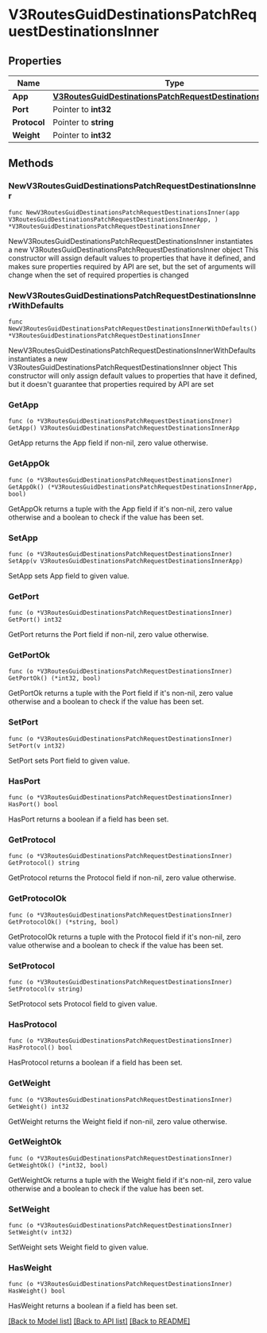 # V3RoutesGuidDestinationsPatchRequestDestinationsInner

## Properties

Name | Type | Description | Notes
------------ | ------------- | ------------- | -------------
**App** | [**V3RoutesGuidDestinationsPatchRequestDestinationsInnerApp**](V3RoutesGuidDestinationsPatchRequestDestinationsInnerApp.md) |  | 
**Port** | Pointer to **int32** |  | [optional] 
**Protocol** | Pointer to **string** |  | [optional] 
**Weight** | Pointer to **int32** |  | [optional] 

## Methods

### NewV3RoutesGuidDestinationsPatchRequestDestinationsInner

`func NewV3RoutesGuidDestinationsPatchRequestDestinationsInner(app V3RoutesGuidDestinationsPatchRequestDestinationsInnerApp, ) *V3RoutesGuidDestinationsPatchRequestDestinationsInner`

NewV3RoutesGuidDestinationsPatchRequestDestinationsInner instantiates a new V3RoutesGuidDestinationsPatchRequestDestinationsInner object
This constructor will assign default values to properties that have it defined,
and makes sure properties required by API are set, but the set of arguments
will change when the set of required properties is changed

### NewV3RoutesGuidDestinationsPatchRequestDestinationsInnerWithDefaults

`func NewV3RoutesGuidDestinationsPatchRequestDestinationsInnerWithDefaults() *V3RoutesGuidDestinationsPatchRequestDestinationsInner`

NewV3RoutesGuidDestinationsPatchRequestDestinationsInnerWithDefaults instantiates a new V3RoutesGuidDestinationsPatchRequestDestinationsInner object
This constructor will only assign default values to properties that have it defined,
but it doesn't guarantee that properties required by API are set

### GetApp

`func (o *V3RoutesGuidDestinationsPatchRequestDestinationsInner) GetApp() V3RoutesGuidDestinationsPatchRequestDestinationsInnerApp`

GetApp returns the App field if non-nil, zero value otherwise.

### GetAppOk

`func (o *V3RoutesGuidDestinationsPatchRequestDestinationsInner) GetAppOk() (*V3RoutesGuidDestinationsPatchRequestDestinationsInnerApp, bool)`

GetAppOk returns a tuple with the App field if it's non-nil, zero value otherwise
and a boolean to check if the value has been set.

### SetApp

`func (o *V3RoutesGuidDestinationsPatchRequestDestinationsInner) SetApp(v V3RoutesGuidDestinationsPatchRequestDestinationsInnerApp)`

SetApp sets App field to given value.


### GetPort

`func (o *V3RoutesGuidDestinationsPatchRequestDestinationsInner) GetPort() int32`

GetPort returns the Port field if non-nil, zero value otherwise.

### GetPortOk

`func (o *V3RoutesGuidDestinationsPatchRequestDestinationsInner) GetPortOk() (*int32, bool)`

GetPortOk returns a tuple with the Port field if it's non-nil, zero value otherwise
and a boolean to check if the value has been set.

### SetPort

`func (o *V3RoutesGuidDestinationsPatchRequestDestinationsInner) SetPort(v int32)`

SetPort sets Port field to given value.

### HasPort

`func (o *V3RoutesGuidDestinationsPatchRequestDestinationsInner) HasPort() bool`

HasPort returns a boolean if a field has been set.

### GetProtocol

`func (o *V3RoutesGuidDestinationsPatchRequestDestinationsInner) GetProtocol() string`

GetProtocol returns the Protocol field if non-nil, zero value otherwise.

### GetProtocolOk

`func (o *V3RoutesGuidDestinationsPatchRequestDestinationsInner) GetProtocolOk() (*string, bool)`

GetProtocolOk returns a tuple with the Protocol field if it's non-nil, zero value otherwise
and a boolean to check if the value has been set.

### SetProtocol

`func (o *V3RoutesGuidDestinationsPatchRequestDestinationsInner) SetProtocol(v string)`

SetProtocol sets Protocol field to given value.

### HasProtocol

`func (o *V3RoutesGuidDestinationsPatchRequestDestinationsInner) HasProtocol() bool`

HasProtocol returns a boolean if a field has been set.

### GetWeight

`func (o *V3RoutesGuidDestinationsPatchRequestDestinationsInner) GetWeight() int32`

GetWeight returns the Weight field if non-nil, zero value otherwise.

### GetWeightOk

`func (o *V3RoutesGuidDestinationsPatchRequestDestinationsInner) GetWeightOk() (*int32, bool)`

GetWeightOk returns a tuple with the Weight field if it's non-nil, zero value otherwise
and a boolean to check if the value has been set.

### SetWeight

`func (o *V3RoutesGuidDestinationsPatchRequestDestinationsInner) SetWeight(v int32)`

SetWeight sets Weight field to given value.

### HasWeight

`func (o *V3RoutesGuidDestinationsPatchRequestDestinationsInner) HasWeight() bool`

HasWeight returns a boolean if a field has been set.


[[Back to Model list]](../README.md#documentation-for-models) [[Back to API list]](../README.md#documentation-for-api-endpoints) [[Back to README]](../README.md)


